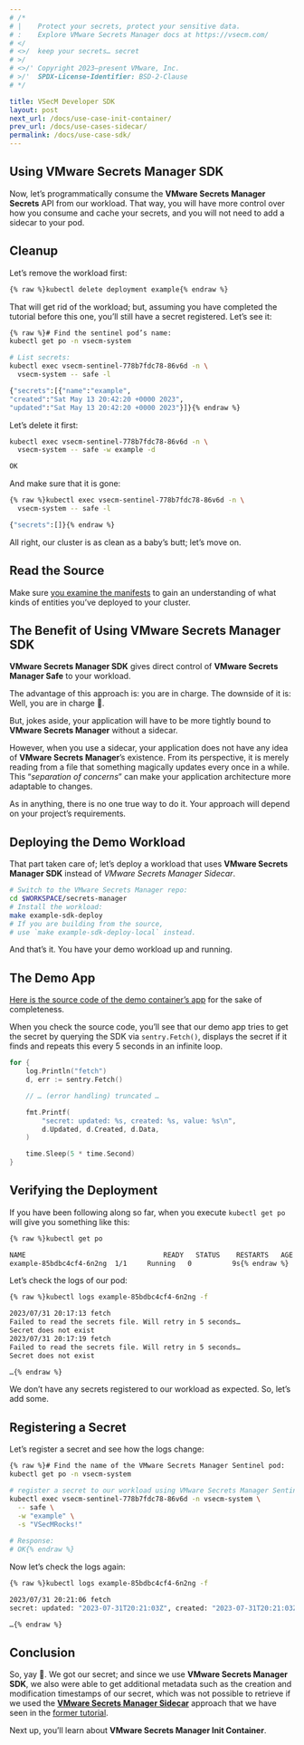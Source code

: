 ```yaml
---
# /*
# |    Protect your secrets, protect your sensitive data.
# :    Explore VMware Secrets Manager docs at https://vsecm.com/
# </
# <>/  keep your secrets… secret
# >/
# <>/' Copyright 2023–present VMware, Inc.
# >/'  SPDX-License-Identifier: BSD-2-Clause
# */

title: VSecM Developer SDK
layout: post
next_url: /docs/use-case-init-container/
prev_url: /docs/use-cases-sidecar/
permalink: /docs/use-case-sdk/
---
```


## Using **VMware Secrets Manager SDK**

Now, let’s programmatically consume the **VMware Secrets Manager Secrets** API from our
workload. That way, you will have more control over how you consume and cache
your secrets, and you will not need to add a sidecar to your pod.

## Cleanup

Let’s remove the workload first:

```bash 
{% raw %}kubectl delete deployment example{% endraw %}
```

That will get rid of the workload; but, assuming you have completed the tutorial
before this one, you’ll still have a secret registered. Let’s see it:

```bash
{% raw %}# Find the sentinel pod’s name:
kubectl get po -n vsecm-system

# List secrets:
kubectl exec vsecm-sentinel-778b7fdc78-86v6d -n \
  vsecm-system -- safe -l

{"secrets":[{"name":"example",
"created":"Sat May 13 20:42:20 +0000 2023",
"updated":"Sat May 13 20:42:20 +0000 2023"}]}{% endraw %}
```

Let’s delete it first:

```bash 
kubectl exec vsecm-sentinel-778b7fdc78-86v6d -n \
  vsecm-system -- safe -w example -d

OK
```

And make sure that it is gone:

```bash
{% raw %}kubectl exec vsecm-sentinel-778b7fdc78-86v6d -n \
  vsecm-system -- safe -l

{"secrets":[]}{% endraw %}
```

All right, our cluster is as clean as a baby’s butt; let’s move on.

## Read the Source

Make sure [you examine the manifests][workload-yaml] to gain an understanding
of what kinds of entities you’ve deployed to your cluster.

[workload-yaml]: https://github.com/vmware-tanzu/secrets-manager/tree/main/examples/using-sdk/k8s

## The Benefit of Using **VMware Secrets Manager SDK**

**VMware Secrets Manager SDK** gives direct control of **VMware Secrets Manager Safe** to your workload.

The advantage of this approach is: you are in charge.
The downside of it is: Well, you are in charge 🙂.

But, jokes aside, your application will have to be
more tightly bound to **VMware Secrets Manager** without a sidecar.

However, when you use a sidecar, your application does not have any idea of
**VMware Secrets Manager**’s existence. From its perspective, it is merely reading from a file
that something magically updates every once in a while. This
“*separation of concerns*” can make your application architecture more
adaptable to changes.

As in anything, there is no one true way to do it. Your approach will depend
on your project’s requirements.

## Deploying the Demo Workload

That part taken care of; let’s deploy a workload that uses **VMware Secrets Manager SDK**
instead of *VMware Secrets Manager Sidecar*.

```bash 
# Switch to the VMware Secrets Manager repo:
cd $WORKSPACE/secrets-manager
# Install the workload:
make example-sdk-deploy
# If you are building from the source, 
# use `make example-sdk-deploy-local` instead.
```

And that’s it. You have your demo workload up and running.

## The Demo App

[Here is the source code of the demo container’s app][workload-src] for the
sake of completeness.

[workload-src]: https://github.com/vmware-tanzu/secrets-manager/blob/main/examples/using-sdk/main.go

When you check the source code, you’ll see that our demo app tries to get the
secret by querying the SDK via `sentry.Fetch()`, displays the secret if it finds
and repeats this every 5 seconds in an infinite loop.

```go 
for {
	log.Println("fetch")
	d, err := sentry.Fetch()

	// … (error handling) truncated …

	fmt.Printf(
		"secret: updated: %s, created: %s, value: %s\n",
		d.Updated, d.Created, d.Data,
	)

	time.Sleep(5 * time.Second)
}
```

## Verifying the Deployment

If you have been following along so far, when you execute `kubectl get po` will
give you something like this:

```bash 
{% raw %}kubectl get po

NAME                                  READY   STATUS    RESTARTS   AGE
example-85bdbc4cf4-6n2ng  1/1     Running   0          9s{% endraw %}
```

Let’s check the logs of our pod:

```bash 
{% raw %}kubectl logs example-85bdbc4cf4-6n2ng -f

2023/07/31 20:17:13 fetch
Failed to read the secrets file. Will retry in 5 seconds…
Secret does not exist
2023/07/31 20:17:19 fetch
Failed to read the secrets file. Will retry in 5 seconds…
Secret does not exist

…{% endraw %}
```

We don’t have any secrets registered to our workload as expected. So, let’s
add some.

## Registering a Secret

Let’s register a secret and see how the logs change:

```bash 
{% raw %}# Find the name of the VMware Secrets Manager Sentinel pod:
kubectl get po -n vsecm-system

# register a secret to our workload using VMware Secrets Manager Sentinel:
kubectl exec vsecm-sentinel-778b7fdc78-86v6d -n vsecm-system \
  -- safe \
  -w "example" \
  -s "VSecMRocks!"
  
# Response: 
# OK{% endraw %}
```

Now let’s check the logs again:

```bash 
{% raw %}kubectl logs example-85bdbc4cf4-6n2ng -f

2023/07/31 20:21:06 fetch
secret: updated: "2023-07-31T20:21:03Z", created: "2023-07-31T20:21:03Z", value: VSecMRocks!

…{% endraw %}
```

[demo-sidecar]: /docs/use-case-sidecar

## Conclusion

So, yay 🎉.  We got our secret; and since we use **VMware Secrets Manager SDK**, we also were able
to get additional metadata such as the creation and modification timestamps of
our secret, which was not possible to retrieve if we used the
[**VMware Secrets Manager Sidecar**][demo-sidecar] approach that we have seen in the
[former tutorial][demo-sidecar].

Next up, you’ll learn about **VMware Secrets Manager Init Container**.
